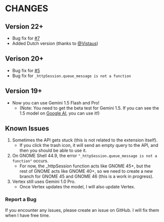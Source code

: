 # CHANGES

## Version 22+

- Bug fix for [#7](https://github.com/wwardaww/gnome-gemini-ai/issues/7)
- Added Dutch version (thanks to [@Vistaus](https://github.com/Vistaus))

## Verison 20+

* Bug fix for [#5](https://github.com/wwardaww/gnome-gemini-ai/issues/5)
* Bug fix for `_httpSession.queue_message is not a function`

## Version 19+

* Now you can use Gemini 1.5 Flash and Pro!
  * (Note: You need to get the beta test for Gemini 1.5. If you can see the 1.5 model on [Google AI](https://ai.google.dev/), you can use it!)

## Known Issues

1. Sometimes the API gets stuck (this is not related to the extension itself).
   * If you click the trash icon, it will send an empty query to the API, and then you should be able to use it.
2. On GNOME Shell 44.9, the error `"_httpSession.queue_message is not a function"` occurs.
   * For now, the _httpSession function acts like GNOME 45+, but the rest of GNOME acts like GNOME 40+, so we need to create a new branch for GNOME 45 and GNOME 46 (this is a work in progress).
3. Vertex still uses Gemini 1.0 Pro.
   * Once Vertex updates the model, I will also update Vertex.

### Report a Bug

If you encounter any issues, please create an issue on GitHub. I will fix them when I have free time.

